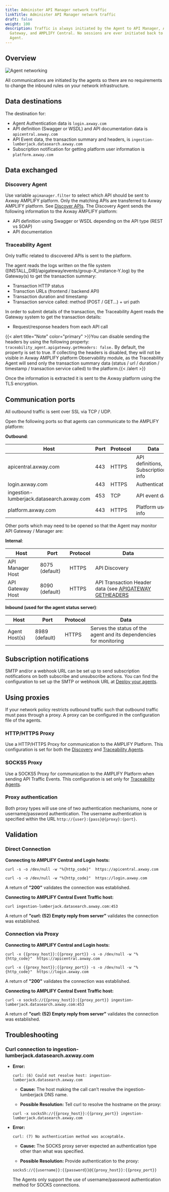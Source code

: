 ```yaml
---
title: Administer API Manager network traffic
linkTitle: Administer API Manager network traffic
draft: false
weight: 100
description: Traffic is always initiated by the Agent to API Manager, API
  Gateway, and AMPLIFY Central. No sessions are ever initiated back to the
  Agent.
---
```


## Overview

![Agent networking](/Images/central/connect-api-manager/agents-proxy2.png "Agent networking")

All communications are initiated by the agents so there are no requirements to change the inbound rules on your network infrastructure.

## Data destinations

The destination for:

* Agent Authentication data is `login.axway.com`
* API definition (Swagger or WSDL) and API documentation data is `apicentral.axway.com`
* API Event data, the transaction summary and headers, is `ingestion-lumberjack.datasearch.axway.com`
* Subscription notification for getting platform user information is `platform.axway.com`

## Data exchanged

### Discovery Agent

Use variable `apimanager.filter` to select which API should be sent to Axway AMPLIFY platform. Only the matching APIs are transferred to Axway AMPLIFY platform. See [Discover APIs](/docs/central/connect-api-manager/filtering-apis-to-be-discovered/). The Discovery Agent sends the following information to the Axway AMPLIFY platform:

* API definition using Swagger or WSDL depending on the API type (REST vs SOAP)
* API documentation

### Traceability Agent

Only traffic related to discovered APIs is sent to the platform.

The agent reads the logs written on the file system (\[INSTALL_DIR]/apigateway/events/group-X_instance-Y.log) by the Gateway(s) to get the transaction summary:

* Transaction HTTP status
* Transction URLs (frontend / backend API)
* Transaction duration and timestamp
* Transaction service called: method (POST / GET...) + uri path

In order to submit details of the transaction, the Traceability Agent reads the Gateway system to get the transaction details:

* Request/response headers from each API call  

{{< alert title="Note" color="primary" >}}You can disable sending the headers by using the following property:  `traceability_agent.apigateway.getHeaders: false.` By default, the property is set to true. If collecting the headers is disabled, they will not be visible in Axway AMPLIFY platform Observability module, as the Traceability Agent will send only the transaction summary data (status / url / duration / timestamp / transaction service called) to the platform.{{< /alert >}}

Once the information is extracted it is sent to the Axway platform using the TLS encryption.

## Communication ports

All outbound traffic is sent over SSL via TCP / UDP.

Open the following ports so that agents can communicate to the AMPLIFY platform:

**Outbound**:

| Host                                      | Port | Protocol | Data                               |
| ----------------------------------------- | ---- | -------- | ---------------------------------- |
| apicentral.axway.com                      | 443  | HTTPS    | API definitions, Subscription info |
| login.axway.com                           | 443  | HTTPS    | Authentication                     |
| ingestion-lumberjack.datasearch.axway.com | 453  | TCP      | API event data                     |
| platform.axway.com                        | 443  | HTTPS    | Platform user info                 |

Other ports which may need to be opened so that the Agent may monitor API Gateway / Manager are:

**Internal**:

| Host             | Port           | Protocol | Data                                                                                                   |
| ---------------- | -------------- | -------- | ------------------------------------------------------------------------------------------------------ |
| API Manager Host | 8075 (default) | HTTPS    | API Discovery                                                                                          |
| API Gateway Host | 8090 (default) | HTTPS    | API Transaction Header data (see [APIGATEWAY GETHEADERS](/docs/central/connect-api-manager/agent-variables/#specific-variables-for-traceability-agent) |

**Inbound (used for the agent status server)**:

| Host          | Port           | Protocol | Data                                                               |
| ------------- | -------------- | -------- | ------------------------------------------------------------------ |
| Agent Host(s) | 8989 (default) | HTTPS    | Serves the status of the agent and its dependencies for monitoring |

## Subscription notifications

SMTP and/or a webhook URL can be set up to send subscription notifications on both subscribe and unsubscribe actions.  You can find the configuration to set up the SMTP or webhook URL at [Deploy your agents](https://docs.axway.com/bundle/axway-open-docs/page/docs/central/connect-api-manager/deploy-your-agents/index.html).

## Using proxies

If your network policy restricts outbound traffic such that outbound traffic must pass through a proxy. A proxy can be configured in the configuration file of the agents.

### HTTP/HTTPS Proxy

Use a HTTP/HTTPS Proxy for communication to the AMPLIFY Platform.  This configuration is set for both the [Discovery](/docs/central/connect-api-manager/agent-variables/) and [Traceability Agents](/docs/central/connect-api-manager/agent-variables/).

### SOCKS5 Proxy

Use a SOCKS5 Proxy for communication to the AMPLIFY Platform when sending API Traffic Events.  This configuration is set only for [Traceability Agents](/docs/central/connect-api-manager/agent-variables/#specific-variables-for-traceability-agent).

### Proxy authentication

Both proxy types will use one of two authentication mechanisms, none or username/password authentication. The username authentication is specified within the URL `http://{user}:{pass}@{proxy}:{port}`.

## Validation

### Direct Connection

**Connecting to AMPLIFY Central and Login hosts:**

```shell
curl -s -o /dev/null -w "%{http_code}"  https://apicentral.axway.com
```

```shell
curl -s -o /dev/null -w "%{http_code}"  https://login.axway.com
```

A return of **"200"** validates the connection was established.

**Connecting to AMPLIFY Central Event Traffic host:**

```shell
curl ingestion-lumberjack.datasearch.axway.com:453
```

A return of **"curl: (52) Empty reply from server"** validates the connection was established.

### Connection via Proxy

**Connecting to AMPLIFY Central and Login hosts:**

```shell
curl -x {{proxy_host}}:{{proxy_port}} -s -o /dev/null -w "%{http_code}"  https://apicentral.axway.com
```

```shell
curl -x {{proxy_host}}:{{proxy_port}} -s -o /dev/null -w "%{http_code}"  https://login.axway.com
```

A return of **"200"** validates the connection was established.

**Connecting to AMPLIFY Central Event Traffic host:**

```shell
curl -x socks5://{{proxy_host}}:{{proxy_port}} ingestion-lumberjack.datasearch.axway.com:453
```

A return of **"curl: (52) Empty reply from server"** validates the connection was established.

## Troubleshooting

### Curl connection to ingestion-lumberjack.datasearch.axway.com

* **Error:**

  ```shell
  curl: (6) Could not resolve host: ingestion-lumberjack.datasearch.axway.com
  ```

    * **Cause:** The host making the call can’t resolve the ingestion-lumberjack DNS name.

    * **Possible Resolution:** Tell curl to resolve the hostname on the proxy:

    ```shell
    curl -x socks5h://{{proxy_host}}:{{proxy_port}} ingestion-lumberjack.datasearch.axway.com
    ```
* **Error:**

  ```shell
  curl: (7) No authentication method was acceptable.
  ```

    * **Cause:** The SOCKS proxy server expected an authentication type other than what was specified.

    * **Possible Resolution:** Provide authentication to the proxy:

    ```shell
    socks5://{{username}}:{{password}}@{{proxy_host}}:{{proxy_port}}
    ```

    The Agents only support the use of username/password authentication method for SOCKS connections.
